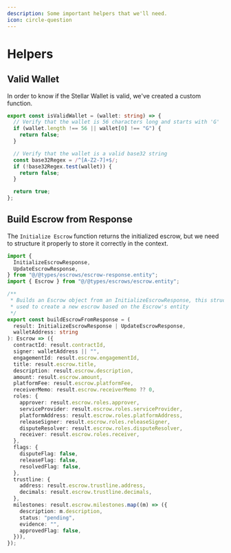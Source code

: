 ```yaml
---
description: Some important helpers that we'll need.
icon: circle-question
---
```


# Helpers

## Valid Wallet

In order to know if the Stellar Wallet is valid, we've created a custom function.

```typescript
export const isValidWallet = (wallet: string) => {
  // Verify that the wallet is 56 characters long and starts with 'G'
  if (wallet.length !== 56 || wallet[0] !== "G") {
    return false;
  }

  // Verify that the wallet is a valid base32 string
  const base32Regex = /^[A-Z2-7]+$/;
  if (!base32Regex.test(wallet)) {
    return false;
  }

  return true;
};

```



## Build Escrow from Response

The `Initialize Escrow` function returns the initialized escrow, but we need to structure it properly to store it correctly in the context.

```typescript
import {
  InitializeEscrowResponse,
  UpdateEscrowResponse,
} from "@/@types/escrows/escrow-response.entity";
import { Escrow } from "@/@types/escrows/escrow.entity";

/**
 * Builds an Escrow object from an InitializeEscrowResponse, this structure is
 * used to create a new escrow based on the Escrow's entity
 */
export const buildEscrowFromResponse = (
  result: InitializeEscrowResponse | UpdateEscrowResponse,
  walletAddress: string
): Escrow => ({
  contractId: result.contractId,
  signer: walletAddress || "",
  engagementId: result.escrow.engagementId,
  title: result.escrow.title,
  description: result.escrow.description,
  amount: result.escrow.amount,
  platformFee: result.escrow.platformFee,
  receiverMemo: result.escrow.receiverMemo ?? 0,
  roles: {
    approver: result.escrow.roles.approver,
    serviceProvider: result.escrow.roles.serviceProvider,
    platformAddress: result.escrow.roles.platformAddress,
    releaseSigner: result.escrow.roles.releaseSigner,
    disputeResolver: result.escrow.roles.disputeResolver,
    receiver: result.escrow.roles.receiver,
  },
  flags: {
    disputeFlag: false,
    releaseFlag: false,
    resolvedFlag: false,
  },
  trustline: {
    address: result.escrow.trustline.address,
    decimals: result.escrow.trustline.decimals,
  },
  milestones: result.escrow.milestones.map((m) => ({
    description: m.description,
    status: "pending",
    evidence: "",
    approvedFlag: false,
  })),
});

```

